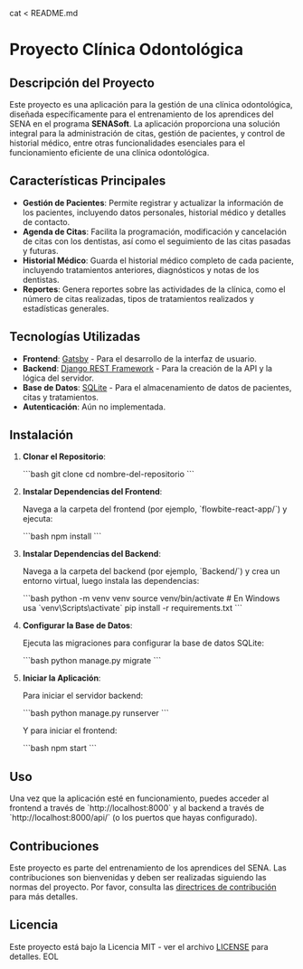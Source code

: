cat <<EOL > README.md
# Proyecto Clínica Odontológica

## Descripción del Proyecto

Este proyecto es una aplicación para la gestión de una clínica odontológica, diseñada específicamente para el entrenamiento de los aprendices del SENA en el programa **SENASoft**. La aplicación proporciona una solución integral para la administración de citas, gestión de pacientes, y control de historial médico, entre otras funcionalidades esenciales para el funcionamiento eficiente de una clínica odontológica.

## Características Principales

- **Gestión de Pacientes**: Permite registrar y actualizar la información de los pacientes, incluyendo datos personales, historial médico y detalles de contacto.
- **Agenda de Citas**: Facilita la programación, modificación y cancelación de citas con los dentistas, así como el seguimiento de las citas pasadas y futuras.
- **Historial Médico**: Guarda el historial médico completo de cada paciente, incluyendo tratamientos anteriores, diagnósticos y notas de los dentistas.
- **Reportes**: Genera reportes sobre las actividades de la clínica, como el número de citas realizadas, tipos de tratamientos realizados y estadísticas generales.

## Tecnologías Utilizadas

- **Frontend**: [Gatsby](https://www.gatsbyjs.com/) - Para el desarrollo de la interfaz de usuario.
- **Backend**: [Django REST Framework](https://www.django-rest-framework.org/) - Para la creación de la API y la lógica del servidor.
- **Base de Datos**: [SQLite](https://www.sqlite.org/) - Para el almacenamiento de datos de pacientes, citas y tratamientos.
- **Autenticación**: Aún no implementada.

## Instalación

1. **Clonar el Repositorio**:

   \`\`\`bash
   git clone <url-del-repositorio>
   cd nombre-del-repositorio
   \`\`\`

2. **Instalar Dependencias del Frontend**:

   Navega a la carpeta del frontend (por ejemplo, \`flowbite-react-app/\`) y ejecuta:

   \`\`\`bash
   npm install
   \`\`\`

3. **Instalar Dependencias del Backend**:

   Navega a la carpeta del backend (por ejemplo, \`Backend/\`) y crea un entorno virtual, luego instala las dependencias:

   \`\`\`bash
   python -m venv venv
   source venv/bin/activate  # En Windows usa \`venv\\Scripts\\activate\`
   pip install -r requirements.txt
   \`\`\`

4. **Configurar la Base de Datos**:

   Ejecuta las migraciones para configurar la base de datos SQLite:

   \`\`\`bash
   python manage.py migrate
   \`\`\`

5. **Iniciar la Aplicación**:

   Para iniciar el servidor backend:

   \`\`\`bash
   python manage.py runserver
   \`\`\`

   Y para iniciar el frontend:

   \`\`\`bash
   npm start
   \`\`\`

## Uso

Una vez que la aplicación esté en funcionamiento, puedes acceder al frontend a través de \`http://localhost:8000\` y al backend a través de \`http://localhost:8000/api/\` (o los puertos que hayas configurado).

## Contribuciones

Este proyecto es parte del entrenamiento de los aprendices del SENA. Las contribuciones son bienvenidas y deben ser realizadas siguiendo las normas del proyecto. Por favor, consulta las [directrices de contribución](CONTRIBUTING.md) para más detalles.

## Licencia

Este proyecto está bajo la Licencia MIT - ver el archivo [LICENSE](LICENSE) para detalles.
EOL
